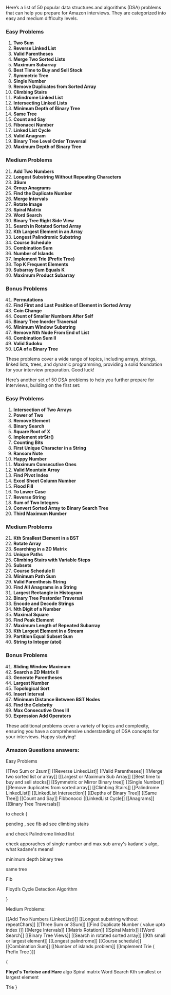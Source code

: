 

Here’s a list of 50 popular data structures and algorithms (DSA) problems that can help you prepare for Amazon interviews. They are categorized into easy and medium difficulty levels.

### Easy Problems

1. **Two Sum**
2. **Reverse Linked List**
3. **Valid Parentheses**
4. **Merge Two Sorted Lists**
5. **Maximum Subarray**
6. **Best Time to Buy and Sell Stock**
7. **Symmetric Tree**
8. **Single Number**
9. **Remove Duplicates from Sorted Array**
10. **Climbing Stairs**
11. **Palindrome Linked List**
12. **Intersecting Linked Lists**
13. **Minimum Depth of Binary Tree**
14. **Same Tree**
15. **Count and Say**
16. **Fibonacci Number**
17. **Linked List Cycle**
18. **Valid Anagram**
19. **Binary Tree Level Order Traversal**
20. **Maximum Depth of Binary Tree**

### Medium Problems

21. **Add Two Numbers**
22. **Longest Substring Without Repeating Characters**
23. **3Sum**
24. **Group Anagrams**
25. **Find the Duplicate Number**
26. **Merge Intervals**
27. **Rotate Image**
28. **Spiral Matrix**
29. **Word Search**
30. **Binary Tree Right Side View**
31. **Search in Rotated Sorted Array**
32. **Kth Largest Element in an Array**
33. **Longest Palindromic Substring**
34. **Course Schedule**
35. **Combination Sum**
36. **Number of Islands**
37. **Implement Trie (Prefix Tree)**
38. **Top K Frequent Elements**
39. **Subarray Sum Equals K**
40. **Maximum Product Subarray**

### Bonus Problems

41. **Permutations**
42. **Find First and Last Position of Element in Sorted Array**
43. **Coin Change**
44. **Count of Smaller Numbers After Self**
45. **Binary Tree Inorder Traversal**
46. **Minimum Window Substring**
47. **Remove Nth Node From End of List**
48. **Combination Sum II**
49. **Valid Sudoku**
50. **LCA of a Binary Tree**

These problems cover a wide range of topics, including arrays, strings, linked lists, trees, and dynamic programming, providing a solid foundation for your interview preparation. Good luck!




Here’s another set of 50 DSA problems to help you further prepare for interviews, building on the first set:

### Easy Problems

1. **Intersection of Two Arrays**
2. **Power of Two**
3. **Remove Element**
4. **Binary Search**
5. **Square Root of X**
6. **Implement strStr()**
7. **Counting Bits**
8. **First Unique Character in a String**
9. **Ransom Note**
10. **Happy Number**
11. **Maximum Consecutive Ones**
12. **Valid Mountain Array**
13. **Find Pivot Index**
14. **Excel Sheet Column Number**
15. **Flood Fill**
16. **To Lower Case**
17. **Reverse String**
18. **Sum of Two Integers**
19. **Convert Sorted Array to Binary Search Tree**
20. **Third Maximum Number**

### Medium Problems

21. **Kth Smallest Element in a BST**
22. **Rotate Array**
23. **Searching in a 2D Matrix**
24. **Unique Paths**
25. **Climbing Stairs with Variable Steps**
26. **Subsets**
27. **Course Schedule II**
28. **Minimum Path Sum**
29. **Valid Parenthesis String**
30. **Find All Anagrams in a String**
31. **Largest Rectangle in Histogram**
32. **Binary Tree Postorder Traversal**
33. **Encode and Decode Strings**
34. **Nth Digit of a Number**
35. **Maximal Square**
36. **Find Peak Element**
37. **Maximum Length of Repeated Subarray**
38. **Kth Largest Element in a Stream**
39. **Partition Equal Subset Sum**
40. **String to Integer (atoi)**

### Bonus Problems

41. **Sliding Window Maximum**
42. **Search a 2D Matrix II**
43. **Generate Parentheses**
44. **Largest Number**
45. **Topological Sort**
46. **Insert Interval**
47. **Minimum Distance Between BST Nodes**
48. **Find the Celebrity**
49. **Max Consecutive Ones III**
50. **Expression Add Operators**

These additional problems cover a variety of topics and complexity, ensuring you have a comprehensive understanding of DSA concepts for your interviews. Happy studying!


### Amazon Questions answers:


Easy Problems

[[Two Sum or 2sum]]
[[Reverse LinkedList]]
[[Valid Parentheses]]
[[Merge two sorted list or array]]
[[Largest or Maximum Sub Array]]
[[Best time to buy and sell stocks]]
[[Symmetric or Mirror Binary tree]]
[[Single Number]]
[[Remove duplicates from sorted array]]
[[Climbing Stairs]]
[[Palindrome LinkedList]]
[[LinkedList Intersection]]
[[Depths of Binary Tree]]
[[Same Tree]]
[[Count and Say]]
Fibbonocci 
[[LinkedList Cycle]]
[[Anagrams]]
[[Binary Tree Traversals]]






to check {

pending , see fib ad see climbing stairs

and check Palindrome linked list

check apporaches of single number and max sub array's kadane's algo, what kadane's means!


minimum depth binary tree

same tree 

Fib

Floyd’s Cycle Detection Algorithm


}





Medium Problems:

[[Add Two Numbers  (LinkedList)]]
[[Longest substring without repeatChars]]
[[Three Sum or 3Sum]]
[[Find Duplicate Number ( value upto index )]]
[[Merge Intervals]]
[[Matrix Rotation]]
[[Spiral Matrix]]
[[Word Search]]
[[Binary Tree Views]]
[[Search in rotated sorted array]]
[[Kth small or largest element]]
[[Longest palindrome]]
[[Course schedule]]
[[Combination Sum]]
[[Number of islands problem]]
[[Implement Trie ( Prefix Tree )]]












{

**Floyd's Tortoise and Hare**  algo
Spiral matrix
Word Search
Kth smallest or largest element

Trie
}











